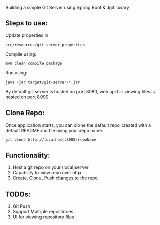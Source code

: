 Building a simple Git Server using Spring Boot & Jgit library

Steps to use:
--
Update properties in

``
src/resources/git-server.properties
``

Compile using:

``
mvn clean compile package
``

Run using:

``
java -jar target/git-server-*.jar
``

By default git-server is hosted on port 8080,
web api for viewing files is hosted on port 8090

Clone Repo:
--
Once application starts, you can clone the default repo
created with a default README.md file using your repo name.

``
git clone http://localhost:8080/repoName
``

Functionality:
--
1. Host a git repo on your (local)server
2. Capability to view repo over http
3. Create, Clone, Push changes to the repo


TODOs:
--
1. Git Push
2. Support Multiple repositories
3. UI for viewing repository files
